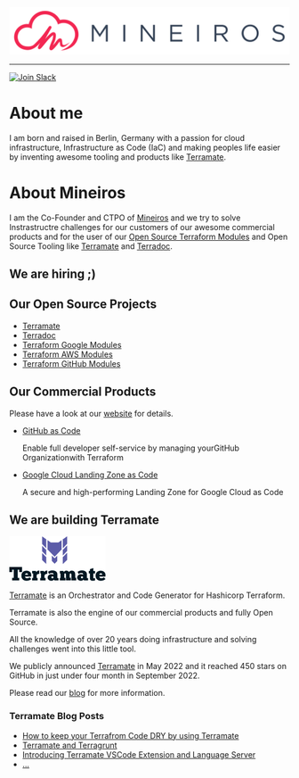 [<img src="https://raw.githubusercontent.com/mineiros-io/brand/3bffd30e8bdbbde32c143e2650b2faa55f1df3ea/mineiros-primary-logo.svg" width="800"/>][github]

---

[![Join Slack][badge-slack]][slack]

# About me

I am born and raised in Berlin, Germany with a passion for cloud infrastructure, Infrastructure as Code (IaC) and making peoples life easier by inventing awesome tooling and products like [Terramate].

# About Mineiros

I am the Co-Founder and CTPO of [Mineiros] and we try to solve Instrastructre challenges for our customers of our awesome commercial products and for the user of our [Open Source Terraform Modules][github] and Open Source Tooling like [Terramate] and [Terradoc].

## We are hiring ;)

## Our Open Source Projects

- [Terramate]
- [Terradoc]
- [Terraform Google Modules][github]
- [Terraform AWS Modules][github]
- [Terraform GitHub Modules][github]

## Our Commercial Products

Please have a look at our [website][mineiros] for details.

- [GitHub as Code](https://mineiros.io/github-as-code)

  Enable full developer self-service by managing yourGitHub Organizationwith Terraform

- [Google Cloud Landing Zone as Code](https://mineiros.io/google-cloud-landingzone-as-code)

  A secure and high-performing Landing Zone for Google Cloud as Code

## We are building Terramate

[<img src="https://raw.githubusercontent.com/mineiros-io/brand/38f6e5c20a176c62dc673f707a3987c9ec3691cd/terramate-vertical-logo-black-font.svg" height="80"/>][terramate]

[Terramate] is an Orchestrator and Code Generator for Hashicorp Terraform.

Terramate is also the engine of our commercial products and fully Open Source.

All the knowledge of over 20 years doing infrastructure and solving challenges went into this little tool.

We publicly announced [Terramate] in May 2022 and it reached 450 stars on GitHub in just under four month in September 2022.

Please read our [blog] for more information.

### Terramate Blog Posts

- [How to keep your Terrafrom Code DRY by using Terramate](https://blog.mineiros.io/how-to-keep-your-terraform-code-dry-by-using-terramate-be5807fef8f6)
- [Terramate and Terragrunt](https://blog.mineiros.io/terramate-and-terragrunt-f27f2ec4032f)
- [Introducing Terramate VSCode Extension and Language Server](https://blog.mineiros.io/introducing-the-terramate-vscode-extension-and-language-server-d77bd392011c)
- [...][blog]

[github]: https://github.com/mineiros-io
[badge-slack]: https://img.shields.io/badge/slack-@mineiros--community-f32752.svg?logo=slack
[slack]: https://join.slack.com/t/mineiros-community/shared_invite/zt-ehidestg-aLGoIENLVs6tvwJ11w9WGg
[mineiros]: https://mineiros.io/?ref=terramate
[terramate]: https://github.com/mineiros-io/terramate
[terradoc]: https://github.com/mineiros-io/terradoc
[blog]: https://blog.mineiros.io
